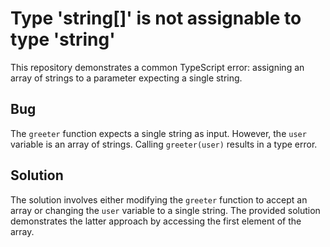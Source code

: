 # Type 'string[]' is not assignable to type 'string'
This repository demonstrates a common TypeScript error: assigning an array of strings to a parameter expecting a single string.

## Bug
The `greeter` function expects a single string as input.  However, the `user` variable is an array of strings.  Calling `greeter(user)` results in a type error.

## Solution
The solution involves either modifying the `greeter` function to accept an array or changing the `user` variable to a single string.  The provided solution demonstrates the latter approach by accessing the first element of the array.